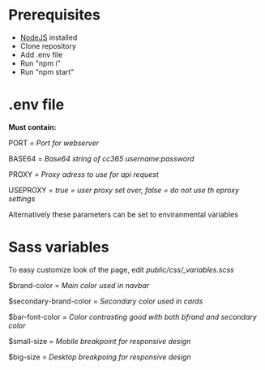 # Prerequisites
- [NodeJS](https://nodejs.org/en/) installed
- Clone repository
- Add .env file
- Run "npm i"
- Run "npm start"


# .env file
**Must contain:**

PORT = *Port for webserver*

BASE64 = *Base64 string of cc365 username:password*

PROXY = *Proxy adress to use for api request*

USEPROXY = *true = user proxy set over, false = do not use th eproxy settings*

Alternatively these parameters can be set to enviranmental variables


# Sass variables
To easy customize look of the page, edit *public/css/_variables.scss*

$brand-color = *Main color used in navbar*

$secondary-brand-color = *Secondary color used in cards*

$bar-font-color = *Color contrasting good with both bfrand and secondary color*

$small-size = *Mobile breakpoint for responsive design*

$big-size = *Desktop breakpoing for responsive design*